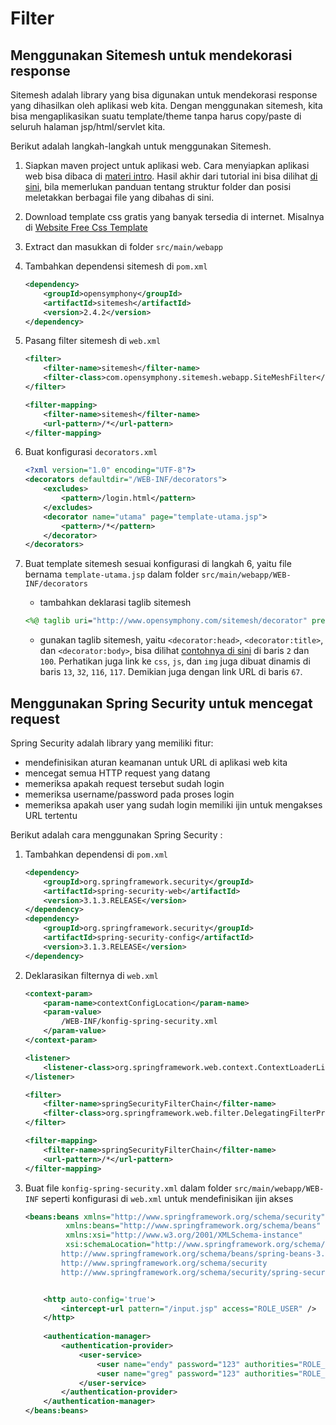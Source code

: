 # Filter #

## Menggunakan Sitemesh untuk mendekorasi response ##

Sitemesh adalah library yang bisa digunakan untuk mendekorasi 
response yang dihasilkan oleh aplikasi web kita. 
Dengan menggunakan sitemesh, kita bisa mengaplikasikan suatu template/theme
tanpa harus copy/paste di seluruh halaman jsp/html/servlet kita.

Berikut adalah langkah-langkah untuk menggunakan Sitemesh.

1. Siapkan maven project untuk aplikasi web. Cara menyiapkan aplikasi web bisa dibaca di [materi intro](https://github.com/endymuhardin/materi-kuliah-java-web/blob/master/materi-kuliah/01-intro.md). Hasil akhir dari tutorial ini bisa dilihat [di sini](https://github.com/endymuhardin/materi-kuliah-java-web/tree/master/sample-code/sesi-01/aplikasi-web-sederhana), bila memerlukan panduan tentang struktur folder dan posisi meletakkan berbagai file yang dibahas di sini.


2. Download template css gratis yang banyak tersedia di internet. Misalnya di [Website Free Css Template](http://www.freecsstemplates.org/)


3. Extract dan masukkan di folder `src/main/webapp`


4. Tambahkan dependensi sitemesh di `pom.xml`

    ```xml
    <dependency>
        <groupId>opensymphony</groupId>
        <artifactId>sitemesh</artifactId>
        <version>2.4.2</version>
    </dependency>
    ```

5. Pasang filter sitemesh di `web.xml`

    ```xml
    <filter>
        <filter-name>sitemesh</filter-name>
        <filter-class>com.opensymphony.sitemesh.webapp.SiteMeshFilter</filter-class>
    </filter>

    <filter-mapping>
        <filter-name>sitemesh</filter-name>
        <url-pattern>/*</url-pattern>
    </filter-mapping>
    ```

6. Buat konfigurasi `decorators.xml`

    ```xml
    <?xml version="1.0" encoding="UTF-8"?>
    <decorators defaultdir="/WEB-INF/decorators">
        <excludes>
            <pattern>/login.html</pattern>
        </excludes>
        <decorator name="utama" page="template-utama.jsp">
            <pattern>/*</pattern>
        </decorator>
    </decorators>
    ```

7. Buat template sitemesh sesuai konfigurasi di langkah 6, yaitu file bernama `template-utama.jsp` dalam folder `src/main/webapp/WEB-INF/decorators`
   
   * tambahkan deklarasi taglib sitemesh
   
   ```jsp
   <%@ taglib uri="http://www.opensymphony.com/sitemesh/decorator" prefix="decorator" %>
   ```

   * gunakan taglib sitemesh, yaitu `<decorator:head>`, `<decorator:title>`, dan `<decorator:body>`, bisa dilihat [contohnya di sini](https://github.com/endymuhardin/materi-kuliah-java-web/blob/master/sample-code/sesi-01/aplikasi-web-sederhana/src/main/webapp/WEB-INF/decorators/template-utama.jsp) di baris `2` dan `100`. Perhatikan juga link ke `css`, `js`, dan `img` juga dibuat dinamis di baris `13`, `32`, `116`, `117`. Demikian juga dengan link URL di baris `67`.


## Menggunakan Spring Security untuk mencegat request ##

Spring Security adalah library yang memiliki fitur:

* mendefinisikan aturan keamanan untuk URL di aplikasi web kita
* mencegat semua HTTP request yang datang
* memeriksa apakah request tersebut sudah login
* memeriksa username/password pada proses login
* memeriksa apakah user yang sudah login memiliki ijin untuk mengakses URL tertentu


Berikut adalah cara menggunakan Spring Security : 

1. Tambahkan dependensi di `pom.xml`

    ```xml
    <dependency>
        <groupId>org.springframework.security</groupId>
        <artifactId>spring-security-web</artifactId>
        <version>3.1.3.RELEASE</version>
    </dependency>
    <dependency>
        <groupId>org.springframework.security</groupId>
        <artifactId>spring-security-config</artifactId>
        <version>3.1.3.RELEASE</version>
    </dependency>
    ```

2. Deklarasikan filternya di `web.xml`

    ```xml
    <context-param>
        <param-name>contextConfigLocation</param-name>
        <param-value>
            /WEB-INF/konfig-spring-security.xml
        </param-value>
    </context-param>
    
    <listener>
        <listener-class>org.springframework.web.context.ContextLoaderListener</listener-class>
    </listener>
    
    <filter>
        <filter-name>springSecurityFilterChain</filter-name>
        <filter-class>org.springframework.web.filter.DelegatingFilterProxy</filter-class>
    </filter>

    <filter-mapping>
        <filter-name>springSecurityFilterChain</filter-name>
        <url-pattern>/*</url-pattern>
    </filter-mapping>
    ```


3. Buat file `konfig-spring-security.xml` dalam folder `src/main/webapp/WEB-INF` seperti konfigurasi di `web.xml` untuk mendefinisikan ijin akses

    ```xml
    <beans:beans xmlns="http://www.springframework.org/schema/security"
             xmlns:beans="http://www.springframework.org/schema/beans"
             xmlns:xsi="http://www.w3.org/2001/XMLSchema-instance"
             xsi:schemaLocation="http://www.springframework.org/schema/beans
            http://www.springframework.org/schema/beans/spring-beans-3.0.xsd
            http://www.springframework.org/schema/security
            http://www.springframework.org/schema/security/spring-security-3.1.xsd">


        <http auto-config='true'>
            <intercept-url pattern="/input.jsp" access="ROLE_USER" />
        </http>
        
        <authentication-manager>
            <authentication-provider>
                <user-service>
                    <user name="endy" password="123" authorities="ROLE_USER, ROLE_ADMIN" />
                    <user name="greg" password="123" authorities="ROLE_USER" />
                </user-service>
            </authentication-provider>
        </authentication-manager>
    </beans:beans>
    ```


